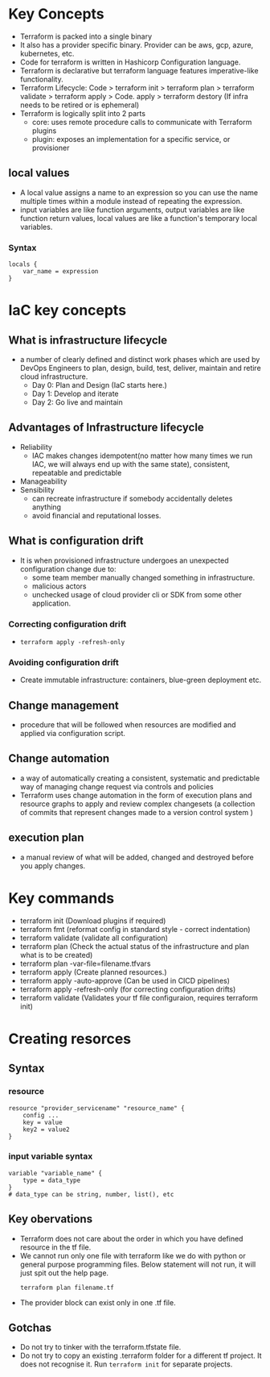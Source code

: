 # Key Concepts

- Terraform is packed into a single binary 
- It also has a provider specific binary. Provider can be aws, gcp, azure, kubernetes, etc.
- Code for terraform is written in Hashicorp Configuration language.
- Terraform is declarative but terraform language features imperative-like functionality.
- Terraform Lifecycle: Code > terraform init > terraform plan > terraform validate > terraform apply > Code. apply > terraform destory (If infra needs to be retired or is ephemeral)
- Terraform is logically split into 2 parts
    - core: uses remote procedure calls to communicate with Terraform plugins
    - plugin: exposes an implementation for a specific service, or provisioner 

## local values

- A local value assigns a name to an expression so you can use the name multiple times within a module instead of repeating the expression. 
- input variables are like function arguments, output variables are like function return values, local values are like a function's temporary local variables.

### Syntax

```
locals {
    var_name = expression
}
```

# IaC key concepts 

##  What is infrastructure lifecycle 

- a number of clearly defined and distinct work phases which are used by DevOps Engineers to plan, design, build, test, deliver, maintain and retire cloud infrastructure.
    - Day 0: Plan and Design (IaC starts here.)
    - Day 1: Develop and iterate
    - Day 2: Go live and maintain 

## Advantages of Infrastructure lifecycle

- Reliability 
    - IAC makes changes idempotent(no matter how many times we run IAC, we will always end up with the same state), consistent, repeatable and predictable
- Manageability
- Sensibility
    - can recreate infrastructure if somebody accidentally deletes anything
    - avoid financial and reputational losses.


## What is configuration drift 
- It is when provisioned infrastructure undergoes an unexpected configuration change due to:
    - some team member manually changed something in infrastructure.
    - malicious actors
    - unchecked usage of cloud provider cli or SDK from some other application.

### Correcting configuration drift
- `terraform apply -refresh-only`

### Avoiding configuration drift
- Create immutable infrastructure: containers, blue-green deployment etc.

## Change management

- procedure that will be followed when resources are modified and applied via configuration script.

## Change automation

- a way of automatically creating a consistent, systematic and predictable way of managing change request via controls and policies 
- Terraform uses change automation in the form of execution plans and resource graphs to apply and review complex changesets (a collection of commits that represent changes made to a version control system ) 

## execution plan

- a manual review of what will be added, changed and destroyed before you apply changes.

# Key commands

- terraform init  (Download plugins if required)
- terraform fmt  (reformat config in standard style - correct indentation)
- terraform validate (validate all configuration)
- terraform plan  (Check the actual status of the infrastructure and plan what is to be created)
- terraform plan -var-file=filename.tfvars 
- terraform apply (Create planned resources.)
- terraform apply -auto-approve (Can be used in CICD pipelines)
- terraform apply -refresh-only (for correcting configuration drifts)
- terraform validate (Validates your tf file configuraion, requires terraform init)

# Creating resorces 

## Syntax 

### resource

```
resource "provider_servicename" "resource_name" {
    config ...
    key = value
    key2 = value2
}
```

### input variable syntax

```
variable "variable_name" {
    type = data_type
}
# data_type can be string, number, list(), etc
```

## Key obervations

- Terraform does not care about the order in which you have defined resource in the tf file. 
- We cannot run only one file with terraform like we do with python or general purpose programming files. Below statement will not run, it will just spit out the help page.
    ```
    terraform plan filename.tf
    ```
- The provider block can exist only in one .tf file. 

## Gotchas

- Do not try to tinker with the terraform.tfstate file.
- Do not try to copy an existing .terraform folder for a different tf project. It does not recognise it. Run `terraform init` for separate projects. 